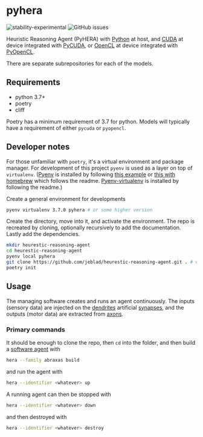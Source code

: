 # pyhera

![stability-experimental](https://img.shields.io/badge/stability-experimental-orange.svg?style=for-the-badge)
![GitHub issues](https://img.shields.io/github/issues-raw/jeblad/pyhera?style=for-the-badge)

Heuristic Reasoning Agent (PyHERA) with [Python](https://en.wikipedia.org/wiki/Python_(programming_language)) at host, and [CUDA](https://en.wikipedia.org/wiki/CUDA) at device integrated with [PyCUDA](https://documen.tician.de/pycuda/), or [OpenCL](https://en.wikipedia.org/wiki/OpenCL) at device integrated with [PyOpenCL](https://documen.tician.de/pyopencl/).

There are separate subrepositories for each of the models.

## Requirements

- python 3.7+
- poetry
- cliff

Poetry has a minimum requirement of 3.7 for python.
Models will typically have a requirement of either `pycuda` or `pyopencl`.

## Developer notes

For those unfamiliar with `poetry`, it's a virtual environment and package manager. For development of this project `pyenv` is used as a layer on top of `virtualenv`. ([Pyenv](https://github.com/pyenv/pyenv) is installed by following [this example](http://codingadventures.org/2020/08/30/how-to-install-pyenv-in-ubuntu/) or [this with homebrew](https://medium.com/@marine.ss/installing-pyenv-on-ubuntu-20-04-c3a609a20aa2) which follows the readme. [Pyenv-virtualenv](https://github.com/pyenv/pyenv-virtualenv) is installed by following the readme.)

Create a general environment for developments

```bash
pyenv virtualenv 3.7.0 pyhera # or some higher version
```

Create the directory, move into it, and activate the environment. The repo is recreated by cloning, optionally recursively to add the documentation. Lastly add the dependencies.

```bash
mkdir heurestic-reasoning-agent
cd heurestic-reasoning-agent
pyenv local pyhera
git clone https://github.com/jeblad/heurestic-reasoning-agent.git . # without docs
poetry init
```

## Usage

The managing software creates and runs an agent continuously. The inputs (sensory data) are injected on the [dendrites](https://en.wikipedia.org/wiki/Dendrite) artificial [synapses](https://en.wikipedia.org/wiki/Synapse), and the outputs (motor data) are extracted from [axons](https://en.wikipedia.org/wiki/Axon).

### Primary commands

It should be enough to clone the repo, then `cd` into the folder, and then build a [software agent](https://en.wikipedia.org/wiki/Software_agent) with

```bash
hera --family abraxas build
```

and run the agent with

```bash
hera --identifier <whatever> up
```

A running agent can then be stopped with

```bash
hera --identifier <whatever> down
```

and then destroyed with

```bash
hera --identifier <whatever> destroy
```

